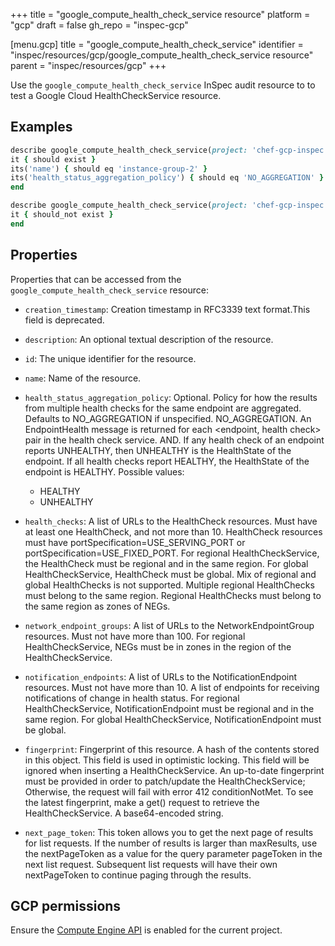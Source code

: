 +++
title = "google_compute_health_check_service resource"
platform = "gcp"
draft = false
gh_repo = "inspec-gcp"

[menu.gcp]
title = "google_compute_health_check_service"
identifier = "inspec/resources/gcp/google_compute_health_check_service resource"
parent = "inspec/resources/gcp"
+++

Use the `google_compute_health_check_service` InSpec audit resource to to test a Google Cloud HealthCheckService resource.

## Examples

```ruby
describe google_compute_health_check_service(project: 'chef-gcp-inspec', region: 'us-central1', name: 'instance-group-2') do
it { should exist }
its('name') { should eq 'instance-group-2' }
its('health_status_aggregation_policy') { should eq 'NO_AGGREGATION' }
end

describe google_compute_health_check_service(project: 'chef-gcp-inspec', region: 'europe-west2', name: 'nonexistent') do
it { should_not exist }
end
```

## Properties

Properties that can be accessed from the `google_compute_health_check_service` resource:


  * `creation_timestamp`: Creation timestamp in RFC3339 text format.This field is deprecated.

  * `description`: An optional textual description of the resource.

  * `id`: The unique identifier for the resource.

  * `name`: Name of the resource.

  * `health_status_aggregation_policy`: Optional. Policy for how the results from multiple health checks for the same endpoint are aggregated. Defaults to NO_AGGREGATION if unspecified. NO_AGGREGATION. An EndpointHealth message is returned for each <endpoint, health check> pair in the health check service. AND. If any health check of an endpoint reports UNHEALTHY, then UNHEALTHY is the HealthState of the endpoint. If all health checks report HEALTHY, the HealthState of the endpoint is HEALTHY.
  Possible values:
    * HEALTHY
    * UNHEALTHY

  * `health_checks`: A list of URLs to the HealthCheck resources. Must have at least one HealthCheck, and not more than 10. HealthCheck resources must have portSpecification=USE_SERVING_PORT or portSpecification=USE_FIXED_PORT. For regional HealthCheckService, the HealthCheck must be regional and in the same region. For global HealthCheckService, HealthCheck must be global. Mix of regional and global HealthChecks is not supported. Multiple regional HealthChecks must belong to the same region. Regional HealthChecks must belong to the same region as zones of NEGs.

  * `network_endpoint_groups`: A list of URLs to the NetworkEndpointGroup resources. Must not have more than 100. For regional HealthCheckService, NEGs must be in zones in the region of the HealthCheckService.

  * `notification_endpoints`: A list of URLs to the NotificationEndpoint resources. Must not have more than 10. A list of endpoints for receiving notifications of change in health status. For regional HealthCheckService, NotificationEndpoint must be regional and in the same region. For global HealthCheckService, NotificationEndpoint must be global.

  * `fingerprint`: Fingerprint of this resource. A hash of the contents stored in this object. This field is used in optimistic locking. This field will be ignored when inserting a HealthCheckService. An up-to-date fingerprint must be provided in order to patch/update the HealthCheckService; Otherwise, the request will fail with error 412 conditionNotMet. To see the latest fingerprint, make a get() request to retrieve the HealthCheckService. A base64-encoded string.

  * `next_page_token`: This token allows you to get the next page of results for list requests. If the number of results is larger than maxResults, use the nextPageToken as a value for the query parameter pageToken in the next list request. Subsequent list requests will have their own nextPageToken to continue paging through the results.


## GCP permissions

Ensure the [Compute Engine API](https://console.cloud.google.com/apis/library/compute.googleapis.com/) is enabled for the current project.
